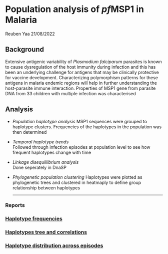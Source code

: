 Population analysis of *pf*MSP1 in Malaria
================
Reuben Yaa
21/08/2022

## Background

Extensive antigenic variability of *Plasmodium falciparum* parasites is
known to cause dysregulation of the host immunity during infection and
this has been an underlying challenge for antigens that may be
clinically protective for vaccine development. Characterizing
polymorphism patterns for these antigens in malaria endemic regions will
help in further understanding the host-parasite immune interaction.
Properties of MSP1 gene from parasite DNA from 33 children with multiple
infection was characterised

## Analysis

-   *Population haplotype analysis* MSP1 sequences were grouped to
    haplotype clusters. Frequencies of the haplotypes in the population
    was then determined

-   *Temporal haplotype trends*  
    Followed through infection episodes at population level to see how
    frequent haplotypes change with time

-   *Linkage disequillibrium analysis*  
    Done seperately in DnaSP

-   *Phylogenetic population clustering* Haplotypes were plotted as
    phylogenetic trees and clustered in heatmaply to define group
    relationship between haplotypes  

    <hr>

### Reports

### [Haplotype frequencies](https://mangiruben.github.io/Haplotype-population-analysis-of-pf-MSP1-in-Malaria/code/haplo_freq)

### [Haplotypes tree and correlations](https://mangiruben.github.io/Haplotype-population-analysis-of-pf-MSP1-in-Malaria/code/haplo_tree_cor)

### [Haplotype distribution across episodes](https://mangiruben.github.io/Haplotype-population-analysis-of-pf-MSP1-in-Malaria/code/hap_distribution)
